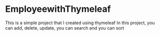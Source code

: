 # EmployeewithThymeleaf
This is a simple project that I created using thymeleaf 
In this project, you can add, delete, update, you can search and you can sort
